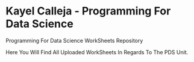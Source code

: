 # Kayel Calleja - Programming For Data Science
Programming For Data Science WorkSheets Repository

Here You Will Find All Uploaded WorkSheets In Regards To The PDS Unit.


